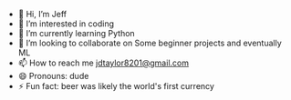 - 👋 Hi, I’m Jeff
- 👀 I’m interested in coding
- 🌱 I’m currently learning Python
- 💞️ I’m looking to collaborate on Some beginner projects and eventually ML
- 📫 How to reach me jdtaylor8201@gmail.com
- 😄 Pronouns: dude
- ⚡ Fun fact: beer was likely the world's first currency

<!---
Jeffdad1/Jeffdad1 is a ✨ special ✨ repository because its `README.md` (this file) appears on your GitHub profile.
You can click the Preview link to take a look at your changes.
--->
